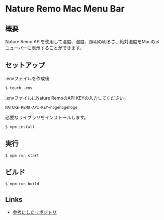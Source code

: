# Nature Remo Mac Menu Bar

## 概要
Nature Remo APIを使用して温度、湿度、照明の明るさ、絶対湿度をMacのメニューバーに表示することができます。

## セットアップ
.envファイルを作成後
```
$ touch .env 
```

.envファイルにNature RemoのAPI KEYの入力してください。
```
NATURE-REMO-API-KEY=hogehogehoge
```

必要なライブラリをインストールします。
```
$ npm install
```

## 実行

```
$ npm run start
```

## ビルド
```
$ npm run build
```


## Links

- [参考にしたリポジトリ](https://github.com/Neos21/practice-electron-tray-app)
